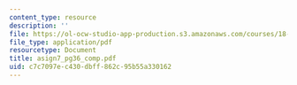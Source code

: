 ```yaml
---
content_type: resource
description: ''
file: https://ol-ocw-studio-app-production.s3.amazonaws.com/courses/18-996a-simplicity-theory-spring-2004/c7c7097ec430dbff862c95b55a330162_asign7_pg36_comp.pdf
file_type: application/pdf
resourcetype: Document
title: asign7_pg36_comp.pdf
uid: c7c7097e-c430-dbff-862c-95b55a330162
---
```


